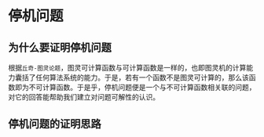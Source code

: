  # 停机问题

## 为什么要证明停机问题

根据`丘奇-图灵论题`，图灵可计算函数与可计算函数是一样的，也即图灵机的计算能力囊括了任何算法系统的能力。于是，若有一个函数不是图灵可计算的，那么该函数即为不可计算函数。于是乎，停机问题便是一个与不可计算函数相关联的问题，对它的回答能帮助我们建立对问题可解性的认识。

## 停机问题的证明思路